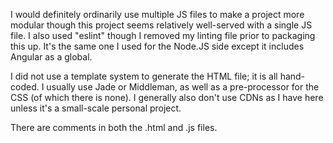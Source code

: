 I would definitely ordinarily use multiple JS files to make a project more modular though this project seems relatively well-served with a single JS file. I also used "eslint" though I removed my linting file prior to packaging this up. It's the same one I used for the Node.JS side except it includes Angular as a global.

I did not use a template system to generate the HTML file; it is all hand-coded. I usually use Jade or Middleman, as well as a pre-processor for the CSS (of which there is none). I generally also don't use CDNs as I have here unless it's a small-scale personal project.

There are comments in both the .html and .js files.
